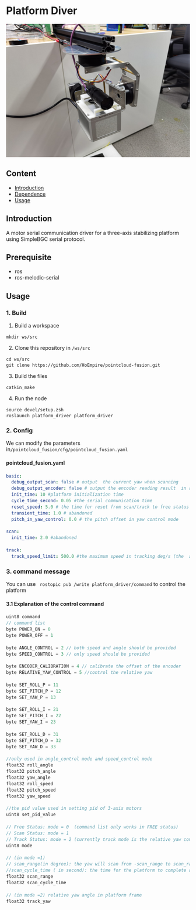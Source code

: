 # Platform Diver

<div align=center><img width="512" height="364" src="img/platform.jpg"/></div>

## Content

- [Introduction](#Introduction)
- [Dependence](#Dependence)
- [Usage](#Usage)

## Introduction

A motor serial communication driver for a three-axis stabilizing platform using SimpleBGC serial protocol.

## Prerequisite

- ros
- ros-melodic-serial

## Usage

### 1. Build

1. Build a workspace

```shell
mkdir ws/src
```

2. Clone this repository in `/ws/src`

```shell
cd ws/src
git clone https://github.com/HoEmpire/pointcloud-fusion.git
```

3. Build the files

```shell
catkin_make
```

4. Run the node

```shell
source devel/setup.zsh
roslaunch platform_driver platform_driver
```

### 2. Config

We can modify the parameters in`/pointcloud_fusion/cfg/pointcloud_fusion.yaml`

#### pointcloud_fusion.yaml

```yaml
basic:
  debug_output_scan: false # output  the current yaw when scanning
  debug_output_encoder: false # output the encoder reading result  in real-time
  init_time: 10 #platform initialization time
  cycle_time_second: 0.05 #the serial communication time
  reset_speed: 5.0 # the time for reset from scan/track to free status
  transient_time: 1.0 # abandoned
  pitch_in_yaw_control: 0.0 # the pitch offset in yaw control mode

scan:
  init_time: 2.0 #abandoned

track:
  track_speed_limit: 500.0 #the maximum speed in tracking deg/s (the  actual performance is slower)
```

### 3. command message

You can use ` rostopic pub /write platform_driver/command` to control the platform

#### 3.1 Explanation of the control command

```cpp
uint8 command
// command list
byte POWER_ON = 0
byte POWER_OFF = 1

byte ANGLE_CONTROL = 2 // both speed and angle should be provided
byte SPEED_CONTROL = 3 // only speed should be provided

byte ENCODER_CALIBRATI0N = 4 // calibrate the offset of the encoder
byte RELATIVE_YAW_CONTROL = 5 //control the relative yaw

byte SET_ROLL_P = 11
byte SET_PITCH_P = 12
byte SET_YAW_P = 13

byte SET_ROLL_I = 21
byte SET_PITCH_I = 22
byte SET_YAW_I = 23

byte SET_ROLL_D = 31
byte SET_PITCH_D = 32
byte SET_YAW_D = 33

//only used in angle_control mode and speed_control mode
float32 roll_angle
float32 pitch_angle
float32 yaw_angle
float32 roll_speed
float32 pitch_speed
float32 yaw_speed

//the pid value used in setting pid of 3-axis motors
uint8 set_pid_value

// Free Status: mode = 0  (command list only works in FREE status)
// Scan Status: mode = 1
// Track Status: mode = 2 (currently track mode is the relative yaw control mode , the track yaw is the relative yaw angle in platform frame)
uint8 mode

// (in mode =1)
// scan_range(in degree): the yaw will scan from -scan_range to scan_range in platform frame (e.g. scan_range =  90.0, then the platform will scan the yaw angle from -90° to 90°
//scan_cycle_time ( in second): the time for the platform to complete a  cycle (in case of scan_range =  90.0, the yaw angle  0->90°->-90°->0° is a cycle)
float32 scan_range
float32 scan_cycle_time

// (in mode =2) relative yaw angle in platform frame
float32 track_yaw


```
